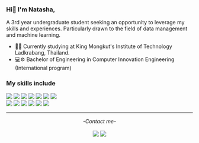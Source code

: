 ### Hi👋 I'm Natasha,

A 3rd year undergraduate student seeking an opportunity to leverage my skills and experiences. Particularly drawn to the field of data management and machine learning.

- 🏫📐 Currently studying at King Mongkut's Institute of Technology Ladkrabang, Thailand.
- 💻⚙️ Bachelor of Engineering in Computer Innovation Engineering (International program)

### My skills include

<p align="left">
<a target="_blank"><img src="https://img.shields.io/badge/Python-FFD43B?style=for-the-badge&logo=python&logoColor=blue"></img></a>
<a target="_blank"><img src="https://img.shields.io/badge/-MySQL-005C84?style=for-the-badge&logo=MySQL&logoColor=white"></img></a>
<a target="_blank"><img src="https://img.shields.io/badge/JavaScript-323330?style=for-the-badge&logo=javascript&logoColor=F7DF1E"></img></a>
<a target="_blank"><img src="https://img.shields.io/badge/HTML5-E34F26?style=for-the-badge&logo=html5&logoColor=white"></img></a>
<a target="_blank"><img src="https://img.shields.io/badge/CSS3-1572B6?style=for-the-badge&logo=css3&logoColor=white"></img></a>
<a target="_blank"><img src="https://img.shields.io/badge/Figma-F24E1E?style=for-the-badge&logo=figma&logoColor=white"></img></a>
<a target="_blank"><img src="https://img.shields.io/badge/Amazon_AWS-FF9900?style=for-the-badge&logo=amazonaws&logoColor=white"></img></a>
<br>
<a target="_blank"><img src="https://img.shields.io/badge/C/C%2B%2B-00599C?style=for-the-badge&logo=c%2B%2B&logoColor=white"></img></a>
<a target="_blank"><img src="https://img.shields.io/badge/-Matlab-e69138?style=for-the-badge&logo=Matlab&logoColor=white"></img></a>
<a target="_blank"><img src="https://img.shields.io/badge/Node--Red-8F0000?style=for-the-badge&logo=nodered&logoColor=white"></img></a>
<a target="_blank"><img src="https://img.shields.io/badge/Arduino-00979D?style=for-the-badge&logo=Arduino&logoColor=white"></img></a>
<a target="_blank"><img src="https://img.shields.io/badge/Raspberry%20Pi-A22846?style=for-the-badge&logo=Raspberry%20Pi&logoColor=white"></img></a>
<a target="_blank"><img src="https://img.shields.io/badge/Unity-100000?style=for-the-badge&logo=unity&logoColor=white"></img></a>
<!-- Add more social links as needed -->

</p>


<hr>
<p align="center">
   <i>-Contact me-</i>
   <br>
<br>
<a target="_blank" href="https://www.linkedin.com/in/natasha-gh/"><img src="https://img.shields.io/badge/-LinkedIn-0077B5?style=for-the-badge&logo=Linkedin&logoColor=white"></img></a>
<a target="_blank" href="mailto:greenough.na@gmail.com"><img src="https://img.shields.io/badge/-Gmail-D14836?style=for-the-badge&logo=Gmail&logoColor=white"></img></a>
<!-- Add more social links as needed -->
<br>
</p>
